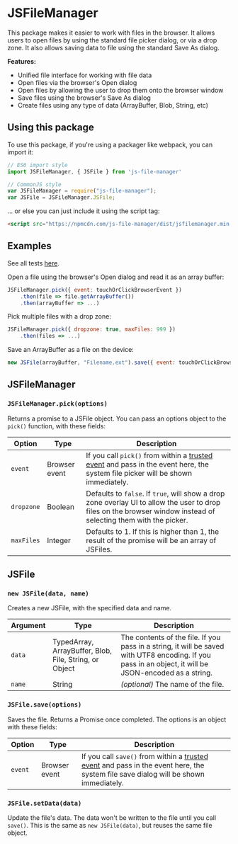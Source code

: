 # JSFileManager

This package makes it easier to work with files in the browser. It allows users to open files by using the standard file picker dialog, or via a drop zone. It also allows saving data to file using the standard Save As dialog.

**Features:**

- Unified file interface for working with file data
- Open files via the browser's Open dialog
- Open files by allowing the user to drop them onto the browser window
- Save files using the browser's Save As dialog
- Create files using any type of data (ArrayBuffer, Blob, String, etc)

## Using this package

To use this package, if you're using a packager like webpack, you can import it:

``` javascript
// ES6 import style
import JSFileManager, { JSFile } from 'js-file-manager'

// CommonJS style
var JSFileManager = require("js-file-manager");
var JSFile = JSFileManager.JSFile;
```

... or else you can just include it using the script tag:

``` html
<script src="https://npmcdn.com/js-file-manager/dist/jsfilemanager.min.js"></script>
```

## Examples

See all tests [here](https://rawgit.com/jjv360/js-file-manager/master/tests.html).

Open a file using the browser's Open dialog and read it as an array buffer:

``` javascript
JSFileManager.pick({ event: touchOrClickBrowserEvent })
    .then(file => file.getArrayBuffer())
	.then(arrayBuffer => ...)
```

Pick multiple files with a drop zone:

``` javascript
JSFileManager.pick({ dropzone: true, maxFiles: 999 })
    .then(files => ...)
```

Save an ArrayBuffer as a file on the device:

``` javascript
new JSFile(arrayBuffer, "Filename.ext").save({ event: touchOrClickBrowserEvent})
```


## JSFileManager

### `JSFileManager.pick(options)`

Returns a promise to a JSFile object. You can pass an options object to the `pick()` function, with these fields:

Option		| Type				| Description
------------|-------------------|-----------------------
`event` 	| Browser event 	| If you call `pick()` from within a [trusted event](https://developer.mozilla.org/en/docs/Web/API/Event/isTrusted) and pass in the event here, the system file picker will be shown immediately.
`dropzone`	| Boolean			| Defaults to `false`. If `true`, will show a drop zone overlay UI to allow the user to drop files on the browser window instead of selecting them with the picker.
`maxFiles`	| Integer			| Defaults to 1. If this is higher than 1, the result of the promise will be an array of JSFiles.


## JSFile

### `new JSFile(data, name)`

Creates a new JSFile, with the specified data and name.

Argument	| Type														| Description
------------|-----------------------------------------------------------|-----------------------
`data`		| TypedArray, ArrayBuffer, Blob, File, String, or Object	| The contents of the file. If you pass in a string, it will be saved with UTF8 encoding. If you pass in an object, it will be JSON-encoded as a string.
`name`		| String													| *(optional)* The name of the file.



### `JSFile.save(options)`

Saves the file. Returns a Promise once completed. The options is an object with these fields:

Option		| Type				| Description
------------|-------------------|-----------------------
`event` 	| Browser event 	| If you call `save()` from within a [trusted event](https://developer.mozilla.org/en/docs/Web/API/Event/isTrusted) and pass in the event here, the system file save dialog will be shown immediately.


### `JSFile.setData(data)`

Update the file's data. The data won't be written to the file until you call `save()`. This is the same as `new JSFile(data)`, but reuses the same file object.

